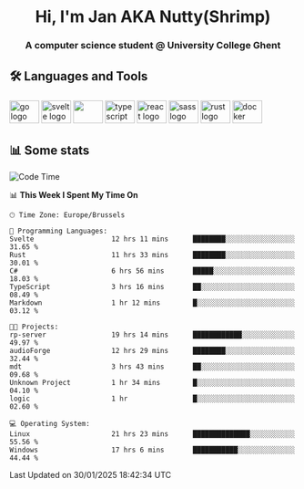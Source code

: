 <h1 align="center">Hi, I'm Jan AKA Nutty(Shrimp)</h1>
<h3 align="center">A computer science student @ University College Ghent</h3>

<h2 align="left">🛠️ Languages and Tools</h2>

###

<div align="left">
  <img src="https://cdn.jsdelivr.net/gh/devicons/devicon/icons/go/go-original.svg" height="40" width="52" alt="go logo"  />
  <img src="https://cdn.jsdelivr.net/gh/devicons/devicon@latest/icons/svelte/svelte-original.svg"  height="40" width="52" alt="svelte logo" />
  <img src="https://cdn.jsdelivr.net/gh/devicons/devicon@latest/icons/tailwindcss/tailwindcss-original.svg" height="40" width="52" />
  <img src="https://cdn.jsdelivr.net/gh/devicons/devicon/icons/typescript/typescript-original.svg" height="40" width="52" alt="typescript logo"  />
  <img src="https://cdn.jsdelivr.net/gh/devicons/devicon/icons/react/react-original.svg" height="40" width="52" alt="react logo"  />
  <img src="https://cdn.jsdelivr.net/gh/devicons/devicon/icons/sass/sass-original.svg" height="40" width="52" alt="sass logo"  />
  <img src="https://cdn.jsdelivr.net/gh/devicons/devicon@latest/icons/rust/rust-original.svg" height="40" width="52" alt="rust logo" />
  <img src="https://cdn.jsdelivr.net/gh/devicons/devicon/icons/docker/docker-original.svg" height="40" width="52" alt="docker logo"  />
</div>

<h2>📊 Some stats</h2>

<!--START_SECTION:waka-->
![Code Time](http://img.shields.io/badge/Code%20Time-5%2C610%20hrs%2024%20mins-blue)

📊 **This Week I Spent My Time On** 

```text
🕑︎ Time Zone: Europe/Brussels

💬 Programming Languages: 
Svelte                   12 hrs 11 mins      ████████░░░░░░░░░░░░░░░░░   31.65 % 
Rust                     11 hrs 33 mins      ████████░░░░░░░░░░░░░░░░░   30.01 % 
C#                       6 hrs 56 mins       █████░░░░░░░░░░░░░░░░░░░░   18.03 % 
TypeScript               3 hrs 16 mins       ██░░░░░░░░░░░░░░░░░░░░░░░   08.49 % 
Markdown                 1 hr 12 mins        █░░░░░░░░░░░░░░░░░░░░░░░░   03.12 % 

🐱‍💻 Projects: 
rp-server                19 hrs 14 mins      ████████████░░░░░░░░░░░░░   49.97 % 
audioForge               12 hrs 29 mins      ████████░░░░░░░░░░░░░░░░░   32.44 % 
mdt                      3 hrs 43 mins       ██░░░░░░░░░░░░░░░░░░░░░░░   09.68 % 
Unknown Project          1 hr 34 mins        █░░░░░░░░░░░░░░░░░░░░░░░░   04.10 % 
logic                    1 hr                █░░░░░░░░░░░░░░░░░░░░░░░░   02.60 % 

💻 Operating System: 
Linux                    21 hrs 23 mins      ██████████████░░░░░░░░░░░   55.56 % 
Windows                  17 hrs 6 mins       ███████████░░░░░░░░░░░░░░   44.44 % 
```


 Last Updated on 30/01/2025 18:42:34 UTC
<!--END_SECTION:waka-->
